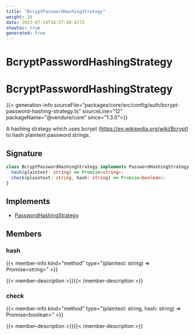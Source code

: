 ```yaml
---
title: "BcryptPasswordHashingStrategy"
weight: 10
date: 2023-07-14T16:57:49.477Z
showtoc: true
generated: true
---
```

<!-- This file was generated from the Vendure source. Do not modify. Instead, re-run the "docs:build" script -->

# BcryptPasswordHashingStrategy
<div class="symbol">


# BcryptPasswordHashingStrategy

{{< generation-info sourceFile="packages/core/src/config/auth/bcrypt-password-hashing-strategy.ts" sourceLine="12" packageName="@vendure/core" since="1.3.0">}}

A hashing strategy which uses bcrypt (https://en.wikipedia.org/wiki/Bcrypt) to hash plaintext password strings.

## Signature

```TypeScript
class BcryptPasswordHashingStrategy implements PasswordHashingStrategy {
  hash(plaintext: string) => Promise<string>;
  check(plaintext: string, hash: string) => Promise<boolean>;
}
```
## Implements

 * <a href='/typescript-api/auth/password-hashing-strategy#passwordhashingstrategy'>PasswordHashingStrategy</a>


## Members

### hash

{{< member-info kind="method" type="(plaintext: string) => Promise&#60;string&#62;"  >}}

{{< member-description >}}{{< /member-description >}}

### check

{{< member-info kind="method" type="(plaintext: string, hash: string) => Promise&#60;boolean&#62;"  >}}

{{< member-description >}}{{< /member-description >}}


</div>
